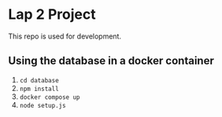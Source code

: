 # Lap 2 Project

This repo is used for development.

## Using the database in a docker container
1. `cd database`
2. `npm install`
3. `docker compose up`
4. `node setup.js`